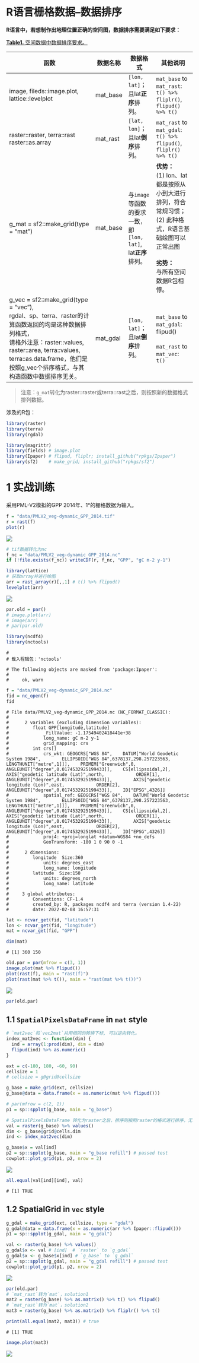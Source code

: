 R语言栅格数据–数据排序
================

**R语言中，若想制作出地理位置正确的空间图，数据排序需要满足如下要求：**

<u>**Table1.** 空间数据中数据排序要求。</u>

| 函数                                                                                                                                                                                                                                                  | 数据名称 | 数据格式                                                                | 其他说明                                                                                                                                                           |
|-------------------------------------------------------------------------------------------------------------------------------------------------------------------------------------------------------------------------------------------------------|----------|-------------------------------------------------------------------------|--------------------------------------------------------------------------------------------------------------------------------------------------------------------|
| image, fileds::image.plot, lattice::levelplot                                                                                                                                                                                                         | mat_base | `[lon, lat]`；<br/>且lat**正序**排列。                                  | `mat_base` to `mat_rast`:<br />`t() %>% fliplr()`, `flipud() %>% t()`                                                                                              |
| raster::raster, terra::rast<br />raster::as.array                                                                                                                                                                                                     | mat_rast | `[lat, lon]`；<br/>且lat**倒序**排列。                                  | `mat_rast` to `mat_gdal`:<br />`t() %>% flipud()`, `fliplr() %>% t()`                                                                                              |
| g_mat = sf2::make_grid(type = “mat”)                                                                                                                                                                                                                  | mat_base | 与`image`等函数的要求一致，即<br/>`[lon, lat]`, <br />lat**正序**排列。 | **优势：**<br/>(1) lon、lat都是按照从小到大进行排列，符合常规习惯；<br/> (2) 此种格式，R语言基础绘图可以正常出图<br /><br />**劣势：**<br/>与所有空间数据R包相悖。 |
| g_vec = sf2::make_grid(type = “vec”), <br/>rgdal、sp、terra、raster的计算函数返回的均是这种数据排列格式，<br />请格外注意：raster::values, raster::area, terra::values, terra::as.data.frame，他们是按照g_vec个排序格式，与其构造函数中数据排序无关。 | mat_gdal | `[lon, lat]`；<br/>且lat**倒序**排列。                                  | `mat_base` to `mat_gdal`:<br />flipud()<br /><br />`mat_rast` to `mat_vec`:<br />`t()`                                                                             |

> 注意：`g_mat`转化为raster::raster或terra::rast之后，则按照新的数据格式排列数据。

涉及的R包：

``` r
library(raster)
library(terra)
library(rgdal)

library(magrittr)
library(fields) # image.plot
library(Ipaper) # flipud, fliplr; install_github("rpkgs/Ipaper")
library(sf2)    # make_grid; install_github("rpkgs/sf2")
```

# 1 实战训练

采用PML-V2模拟的GPP 2014年、1°的栅格数据为输入。

``` r
f = "data/PMLV2_veg-dynamic_GPP_2014.tif"
r = rast(f)
plot(r)
```

![](image/sp01_rast_array/unnamed-chunk-3-1.png)<!-- -->

``` r
# tif数据转化为nc
f_nc = "data/PMLV2_veg-dynamic_GPP_2014.nc"
if (!file.exists(f_nc)) writeCDF(r, f_nc, "GPP", "gC m-2 y-1")
```

``` r
library(lattice)
# 获取array并进行绘图
arr = rast_array(r)[,,1] # t() %>% flipud()
levelplot(arr)
```

![](image/sp01_rast_array/unnamed-chunk-4-1.png)<!-- -->

``` r
par.old = par()
# image.plot(arr)
# image(arr)
# par(par.old)
```

``` r
library(ncdf4)
library(nctools)
```

    # 
    # 载入程辑包：'nctools'

    # The following objects are masked from 'package:Ipaper':
    # 
    #     ok, warn

``` r
f = "data/PMLV2_veg-dynamic_GPP_2014.nc"
fid = nc_open(f)
fid
```

    # File data/PMLV2_veg-dynamic_GPP_2014.nc (NC_FORMAT_CLASSIC):
    # 
    #      2 variables (excluding dimension variables):
    #         float GPP[longitude,latitude]   
    #             _FillValue: -1.17549402418441e+38
    #             long_name: gC m-2 y-1
    #             grid_mapping: crs
    #         int crs[]   
    #             crs_wkt: GEOGCRS["WGS 84",    DATUM["World Geodetic System 1984",        ELLIPSOID["WGS 84",6378137,298.257223563,            LENGTHUNIT["metre",1]]],    PRIMEM["Greenwich",0,        ANGLEUNIT["degree",0.0174532925199433]],    CS[ellipsoidal,2],        AXIS["geodetic latitude (Lat)",north,            ORDER[1],            ANGLEUNIT["degree",0.0174532925199433]],        AXIS["geodetic longitude (Lon)",east,            ORDER[2],            ANGLEUNIT["degree",0.0174532925199433]],    ID["EPSG",4326]]
    #             spatial_ref: GEOGCRS["WGS 84",    DATUM["World Geodetic System 1984",        ELLIPSOID["WGS 84",6378137,298.257223563,            LENGTHUNIT["metre",1]]],    PRIMEM["Greenwich",0,        ANGLEUNIT["degree",0.0174532925199433]],    CS[ellipsoidal,2],        AXIS["geodetic latitude (Lat)",north,            ORDER[1],            ANGLEUNIT["degree",0.0174532925199433]],        AXIS["geodetic longitude (Lon)",east,            ORDER[2],            ANGLEUNIT["degree",0.0174532925199433]],    ID["EPSG",4326]]
    #             proj4: +proj=longlat +datum=WGS84 +no_defs
    #             GeoTransform: -180 1 0 90 0 -1
    # 
    #      2 dimensions:
    #         longitude  Size:360 
    #             units: degrees_east
    #             long_name: longitude
    #         latitude  Size:150 
    #             units: degrees_north
    #             long_name: latitude
    # 
    #     3 global attributes:
    #         Conventions: CF-1.4
    #         created_by: R, packages ncdf4 and terra (version 1.4-22)
    #         date: 2022-02-08 16:57:31

``` r
lat <- ncvar_get(fid, "latitude")
lon <- ncvar_get(fid, "longitude")
mat = ncvar_get(fid, "GPP")

dim(mat)
```

    # [1] 360 150

``` r
old.par = par(mfrow = c(3, 1))
image.plot(mat %>% flipud())
plot(rast(f), main = "rast(f)")
plot(rast(mat %>% t()), main = "rast(mat %>% t())")
```

<img src="image/sp01_rast_array/unnamed-chunk-5-1.png" style="display: block; margin: auto auto auto 0;" />

``` r
par(old.par)
```

## 1.1 `SpatialPixelsDataFrame` in `mat` style

``` r
# `mat2vec`和`vec2mat`共用相同的转换下标, 可以逆向转化。
index_mat2vec <- function(dim) {
  ind = array(1:prod(dim), dim = dim)
  flipud(ind) %>% as.numeric()  
}
```

``` r
ext = c(-180, 180, -60, 90)
cellsize = 1
# cellsize = g@grid@cellsize

g_base = make_grid(ext, cellsize)
g_base@data = data.frame(x = as.numeric(mat %>% flipud()))

# par(mfrow = c(2, 1))
p1 = sp::spplot(g_base, main = "g_base")

# SpatialPixelsDataFrame 转化为raster之后，排序则按照raster的格式进行排序，无论mat或vec格式。
val = raster(g_base) %>% values()
dim <- g_base@grid@cells.dim
ind <- index_mat2vec(dim)

g_base$x = val[ind]
p2 = sp::spplot(g_base, main = "g_base refill") # passed test
cowplot::plot_grid(p1, p2, nrow = 2)
```

![](image/sp01_rast_array/rast-make_grid-base-1.png)<!-- -->

``` r
all.equal(val[ind][ind], val)
```

    # [1] TRUE

## 1.2 SpatialGrid in `vec` style

``` r
g_gdal = make_grid(ext, cellsize, type = "gdal")
g_gdal@data = data.frame(x = as.numeric(arr %>% Ipaper::flipud()))
p1 = sp::spplot(g_gdal, main = "g_gdal")

val <- raster(g_base) %>% values()
g_gdal$x <- val # [ind]  # `raster` to `g_gdal`
g_gdal$x <- g_base$x[ind] # `g_base` to `g_gdal`
p2 = sp::spplot(g_gdal, main = "g_gdal refill") # passed test
cowplot::plot_grid(p1, p2, nrow = 2)
```

![](image/sp01_rast_array/rast-make_grid-gdal-1.png)<!-- -->

``` r
par(old.par)
# `mat_rast`转为`mat`，solution1
mat2 = raster(g_base) %>% as.matrix() %>% t() %>% flipud()
# `mat_rast`转为`mat`，solution2
mat3 = raster(g_base) %>% as.matrix() %>% fliplr() %>% t()

print(all.equal(mat2, mat3)) # true
```

    # [1] TRUE

``` r
image.plot(mat3)
```

![](image/sp01_rast_array/rast-make_grid-gdal-2.png)<!-- -->
